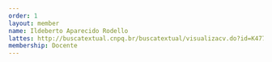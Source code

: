 ```yaml
---
order: 1
layout: member
name: Ildeberto Aparecido Rodello
lattes: http://buscatextual.cnpq.br/buscatextual/visualizacv.do?id=K4779181J4
membership: Docente
---
```

